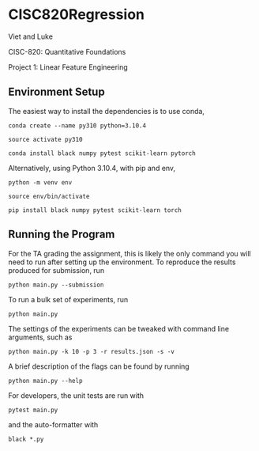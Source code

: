 # CISC820Regression
Viet and Luke

CISC-820: Quantitative Foundations

Project 1: Linear Feature Engineering

## Environment Setup
The easiest way to install the dependencies is to use conda,

```conda create --name py310 python=3.10.4 ```

```source activate py310```

```conda install black numpy pytest scikit-learn pytorch```

Alternatively, using Python 3.10.4, with pip and env,

```python -m venv env```

```source env/bin/activate```

```pip install black numpy pytest scikit-learn torch```

## Running the Program
For the TA grading the assignment, this is likely the only command you will need to run after setting up the environment. To reproduce the results produced for submission, run

```python main.py --submission```

To run a bulk set of experiments, run

```python main.py```

The settings of the experiments can be tweaked with command line arguments, such as

```python main.py -k 10 -p 3 -r results.json -s -v```

A brief description of the flags can be found by running

```python main.py --help```

For developers, the unit tests are run with

```pytest main.py```

and the auto-formatter with

```black *.py```
